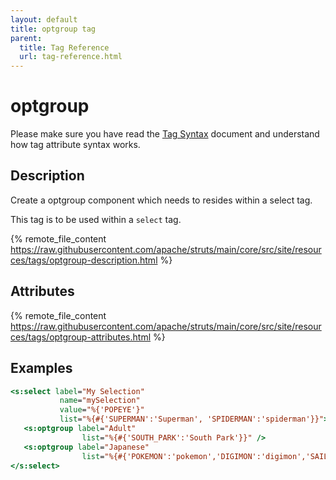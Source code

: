 ```yaml
---
layout: default
title: optgroup tag
parent:
  title: Tag Reference
  url: tag-reference.html
---
```


# optgroup

Please make sure you have read the [Tag Syntax](tag-syntax) document and understand how tag attribute syntax works.

## Description

Create a optgroup component which needs to resides within a select tag.

This tag is to be used within a `select` tag.

{% remote_file_content https://raw.githubusercontent.com/apache/struts/main/core/src/site/resources/tags/optgroup-description.html %}

## Attributes

{% remote_file_content https://raw.githubusercontent.com/apache/struts/main/core/src/site/resources/tags/optgroup-attributes.html %}

## Examples

```jsp
<s:select label="My Selection"
           name="mySelection"
           value="%{'POPEYE'}"
           list="%{#{'SUPERMAN':'Superman', 'SPIDERMAN':'spiderman'}}">
   <s:optgroup label="Adult"
                list="%{#{'SOUTH_PARK':'South Park'}}" />
   <s:optgroup label="Japanese"
                list="%{#{'POKEMON':'pokemon','DIGIMON':'digimon','SAILORMOON':'Sailormoon'}}" />
</s:select>
```
